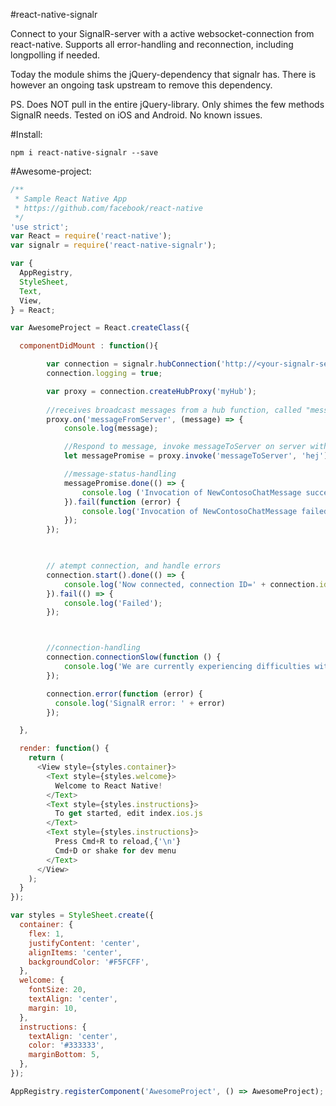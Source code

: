 #react-native-signalr

Connect to your SignalR-server with a active websocket-connection from react-native.
Supports all error-handling and reconnection, including longpolling if needed.

Today the module shims the jQuery-dependency that signalr has.
There is however an ongoing task upstream to remove this dependency.

PS. Does NOT pull in the entire jQuery-library. Only shimes the few methods SignalR needs.
Tested on iOS and Android. No known issues.

#Install:
```
npm i react-native-signalr --save
```


#Awesome-project:

```javascript
/**
 * Sample React Native App
 * https://github.com/facebook/react-native
 */
'use strict';
var React = require('react-native');
var signalr = require('react-native-signalr');

var {
  AppRegistry,
  StyleSheet,
  Text,
  View,
} = React;

var AwesomeProject = React.createClass({

  componentDidMount : function(){

		var connection = signalr.hubConnection('http://<your-signalr-server-url>');
		connection.logging = true;

		var proxy = connection.createHubProxy('myHub');
		 
		//receives broadcast messages from a hub function, called "messageFromServer"
		proxy.on('messageFromServer', (message) => {
		    console.log(message);

		    //Respond to message, invoke messageToServer on server with arg 'hej'
		    let messagePromise = proxy.invoke('messageToServer', 'hej');

		    //message-status-handling
		    messagePromise.done(() => {
			    console.log ('Invocation of NewContosoChatMessage succeeded');
			}).fail(function (error) {
			    console.log('Invocation of NewContosoChatMessage failed. Error: ' + error);
			});
		});
		 


		// atempt connection, and handle errors
		connection.start().done(() => { 
			console.log('Now connected, connection ID=' + connection.id); 
		}).fail(() => {
	      	console.log('Failed'); 
	    });



	    //connection-handling
	    connection.connectionSlow(function () {
	        console.log('We are currently experiencing difficulties with the connection.')
	    });

	    connection.error(function (error) {
	      console.log('SignalR error: ' + error)
	    });

  },

  render: function() {
    return (
      <View style={styles.container}>
        <Text style={styles.welcome}>
          Welcome to React Native!
        </Text>
        <Text style={styles.instructions}>
          To get started, edit index.ios.js
        </Text>
        <Text style={styles.instructions}>
          Press Cmd+R to reload,{'\n'}
          Cmd+D or shake for dev menu
        </Text>
      </View>
    );
  }
});

var styles = StyleSheet.create({
  container: {
    flex: 1,
    justifyContent: 'center',
    alignItems: 'center',
    backgroundColor: '#F5FCFF',
  },
  welcome: {
    fontSize: 20,
    textAlign: 'center',
    margin: 10,
  },
  instructions: {
    textAlign: 'center',
    color: '#333333',
    marginBottom: 5,
  },
});

AppRegistry.registerComponent('AwesomeProject', () => AwesomeProject);
```
